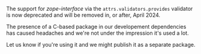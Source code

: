 The support for *zope-interface* via the `attrs.validators.provides` validator is now deprecated and will be removed in, or after, April 2024.

The presence of a C-based package in our developement dependencies has caused headaches and we're not under the impression it's used a lot.

Let us know if you're using it and we might publish it as a separate package.
